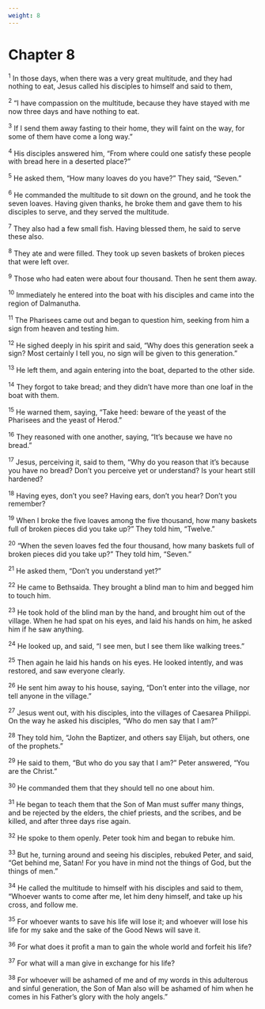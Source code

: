 ```yaml
---
weight: 8
---
```


# Chapter 8

<sup>1</sup> In those days, when there was a very great multitude, and they had nothing to eat, Jesus called his disciples to himself and said to them, 

<sup>2</sup> “I have compassion on the multitude, because they have stayed with me now three days and have nothing to eat. 

<sup>3</sup> If I send them away fasting to their home, they will faint on the way, for some of them have come a long way.” 

<sup>4</sup> His disciples answered him, “From where could one satisfy these people with bread here in a deserted place?” 

<sup>5</sup> He asked them, “How many loaves do you have?” They said, “Seven.” 

<sup>6</sup> He commanded the multitude to sit down on the ground, and he took the seven loaves. Having given thanks, he broke them and gave them to his disciples to serve, and they served the multitude. 

<sup>7</sup> They also had a few small fish. Having blessed them, he said to serve these also. 

<sup>8</sup> They ate and were filled. They took up seven baskets of broken pieces that were left over. 

<sup>9</sup> Those who had eaten were about four thousand. Then he sent them away. 

<sup>10</sup> Immediately he entered into the boat with his disciples and came into the region of Dalmanutha. 

<sup>11</sup> The Pharisees came out and began to question him, seeking from him a sign from heaven and testing him. 

<sup>12</sup> He sighed deeply in his spirit and said, “Why does this generation seek a sign? Most certainly I tell you, no sign will be given to this generation.” 

<sup>13</sup> He left them, and again entering into the boat, departed to the other side. 

<sup>14</sup> They forgot to take bread; and they didn’t have more than one loaf in the boat with them. 

<sup>15</sup> He warned them, saying, “Take heed: beware of the yeast of the Pharisees and the yeast of Herod.” 

<sup>16</sup> They reasoned with one another, saying, “It’s because we have no bread.” 

<sup>17</sup> Jesus, perceiving it, said to them, “Why do you reason that it’s because you have no bread? Don’t you perceive yet or understand? Is your heart still hardened? 

<sup>18</sup> Having eyes, don’t you see? Having ears, don’t you hear? Don’t you remember? 

<sup>19</sup> When I broke the five loaves among the five thousand, how many baskets full of broken pieces did you take up?” They told him, “Twelve.” 

<sup>20</sup> “When the seven loaves fed the four thousand, how many baskets full of broken pieces did you take up?” They told him, “Seven.” 

<sup>21</sup> He asked them, “Don’t you understand yet?” 

<sup>22</sup> He came to Bethsaida. They brought a blind man to him and begged him to touch him. 

<sup>23</sup> He took hold of the blind man by the hand, and brought him out of the village. When he had spat on his eyes, and laid his hands on him, he asked him if he saw anything. 

<sup>24</sup> He looked up, and said, “I see men, but I see them like walking trees.” 

<sup>25</sup> Then again he laid his hands on his eyes. He looked intently, and was restored, and saw everyone clearly. 

<sup>26</sup> He sent him away to his house, saying, “Don’t enter into the village, nor tell anyone in the village.” 

<sup>27</sup> Jesus went out, with his disciples, into the villages of Caesarea Philippi. On the way he asked his disciples, “Who do men say that I am?” 

<sup>28</sup> They told him, “John the Baptizer, and others say Elijah, but others, one of the prophets.” 

<sup>29</sup> He said to them, “But who do you say that I am?” Peter answered, “You are the Christ.” 

<sup>30</sup> He commanded them that they should tell no one about him. 

<sup>31</sup> He began to teach them that the Son of Man must suffer many things, and be rejected by the elders, the chief priests, and the scribes, and be killed, and after three days rise again. 

<sup>32</sup> He spoke to them openly. Peter took him and began to rebuke him. 

<sup>33</sup> But he, turning around and seeing his disciples, rebuked Peter, and said, “Get behind me, Satan! For you have in mind not the things of God, but the things of men.” 

<sup>34</sup> He called the multitude to himself with his disciples and said to them, “Whoever wants to come after me, let him deny himself, and take up his cross, and follow me. 

<sup>35</sup> For whoever wants to save his life will lose it; and whoever will lose his life for my sake and the sake of the Good News will save it. 

<sup>36</sup> For what does it profit a man to gain the whole world and forfeit his life? 

<sup>37</sup> For what will a man give in exchange for his life? 

<sup>38</sup> For whoever will be ashamed of me and of my words in this adulterous and sinful generation, the Son of Man also will be ashamed of him when he comes in his Father’s glory with the holy angels.” 


